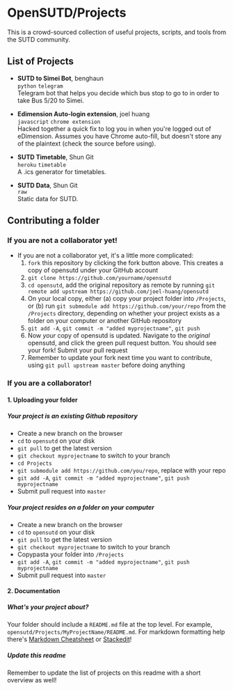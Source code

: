 # OpenSUTD/Projects
This is a crowd-sourced collection of useful projects, scripts, and tools from the SUTD community.

## List of Projects
* **SUTD to Simei Bot**, benghaun  
`python` `telegram`  
Telegram bot that helps you decide which bus stop to go to in order to take Bus 5/20 to Simei.

* **Edimension Auto-login extension**, joel huang  
`javascript` `chrome extension`  
Hacked together a quick fix to log you in when you're logged out of eDimension. Assumes you have Chrome auto-fill, but doesn't store any of the plaintext (check the source before using).

* **SUTD Timetable**, Shun Git  
`heroku` `timetable`  
A .ics generator for timetables.

* **SUTD Data**, Shun Git  
`raw`  
Static data for SUTD.

## Contributing a folder
### If you are not a collaborator yet!
* If you are not a collaborator yet, it's a little more complicated:
   1. `fork` this repository by clicking the fork button above. This creates a copy of opensutd under your GitHub account
   2. `git clone https://github.com/yourname/opensutd`
   3. `cd opensutd`, add the original repository as remote by running `git remote add upstream https://github.com/joel-huang/opensutd`
   4. On your local copy, either (a) copy your project folder into `/Projects`, or (b) run `git submodule add https://github.com/your/repo` from the `/Projects` directory, depending on whether your project exists as a folder on your computer or another GitHub repository
   5. `git add -A`, `git commit -m "added myprojectname"`, `git push`
   6. Now _your_ copy of opensutd is updated. Navigate to the _original_ opensutd, and click the green pull request button. You should see your fork! Submit your pull request
   7. Remember to update your fork next time you want to contribute, using `git pull upstream master` before doing anything

### If you are a collaborator!
#### 1. Uploading your folder
##### Your project is an existing Github repository
* Create a new branch on the browser
* `cd` to `opensutd` on your disk
* `git pull` to get the latest version
* `git checkout myprojectname` to switch to your branch
* `cd Projects`
* `git submodule add https://github.com/you/repo`, replace with your repo
* `git add -A`, `git commit -m "added myprojectname"`, `git push myprojectname`
* Submit pull request into `master`

##### Your project resides on a folder on your computer
* Create a new branch on the browser
* `cd` to `opensutd` on your disk
* `git pull` to get the latest version
* `git checkout myprojectname` to switch to your branch
* Copypasta your folder into `/Projects`
* `git add -A`, `git commit -m "added myprojectname"`, `git push myprojectname`
* Submit pull request into `master`

#### 2. Documentation
##### What's your project about?
Your folder should include a `README.md` file at the top level. For example, `opensutd/Projects/MyProjectName/README.md`. For markdown formatting help there's [Markdown Cheatsheet](https://github.com/adam-p/markdown-here/wiki/Markdown-Cheatsheet) or [Stackedit](https://stackedit.io/app)!
##### Update *this* readme
Remember to update the list of projects on this readme with a short overview as well!

